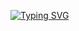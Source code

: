 [![Typing SVG](https://readme-typing-svg.demolab.com?font=Fira+Code&weight=600&size=22&pause=1000&color=2264F7&center=true&vCenter=true&random=true&width=435&lines=Robotics+engineer;Proficient+in+C%2FC%2B%2B+and+Python;Love+AI+%E2%9D%A4%EF%B8%8F;Work+in+the+field+of+security;I+look+forward+to+working+with+you+%F0%9F%AB%A1)](https://git.io/typing-svg)
